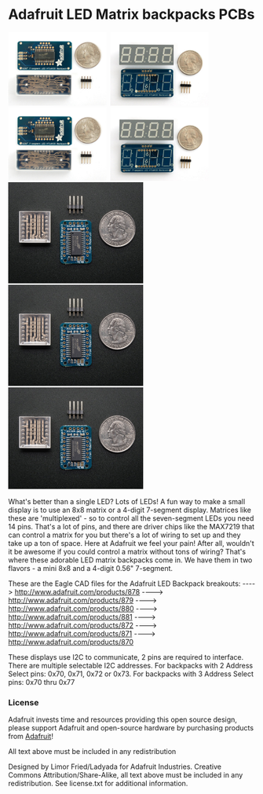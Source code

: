 # Adafruit LED Matrix backpacks PCBs

<a href="http://www.adafruit.com/products/878"><img src="assets/878.jpg?raw=true" width="200px"></a>&nbsp; 
<a href="http://www.adafruit.com/products/879"><img src="assets/879.jpg?raw=true" width="200px"></a>&nbsp; 
<a href="http://www.adafruit.com/products/880"><img src="assets/880.jpg?raw=true" width="200px"></a>&nbsp; 
<a href="http://www.adafruit.com/products/881"><img src="assets/881.jpg?raw=true" width="200px"></a><br />
<a href="http://www.adafruit.com/products/872"><img src="assets/872.jpg?raw=true" width="275px"></a>&nbsp; 
<a href="http://www.adafruit.com/products/871"><img src="assets/871.jpg?raw=true" width="275px"></a>&nbsp; 
<a href="http://www.adafruit.com/products/870"><img src="assets/870.jpg?raw=true" width="275px"></a><br />

What's better than a single LED? Lots of LEDs! A fun way to make a small display is to use an 8x8 matrix or a 4-digit 7-segment display. Matrices like these are 'multiplexed' - so to control all the seven-segment LEDs you need 14 pins. That's a lot of pins, and there are driver chips like the MAX7219 that can control a matrix for you but there's a lot of wiring to set up and they take up a ton of space. Here at Adafruit we feel your pain! After all, wouldn't it be awesome if you could control a matrix without tons of wiring? That's where these adorable LED matrix backpacks come in. We have them in two flavors - a mini 8x8 and a 4-digit 0.56" 7-segment. 

These are the Eagle CAD files for the Adafruit LED Backpack breakouts:
  ----> http://www.adafruit.com/products/878
  ----> http://www.adafruit.com/products/879
  ----> http://www.adafruit.com/products/880
  ----> http://www.adafruit.com/products/881
  ----> http://www.adafruit.com/products/872
  ----> http://www.adafruit.com/products/871
  ----> http://www.adafruit.com/products/870

These displays use I2C to communicate, 2 pins are required to 
interface. There are multiple selectable I2C addresses. For backpacks
with 2 Address Select pins: 0x70, 0x71, 0x72 or 0x73. For backpacks
with 3 Address Select pins: 0x70 thru 0x77

### License

Adafruit invests time and resources providing this open source design, please support Adafruit and open-source hardware by purchasing products from [Adafruit](https://www.adafruit.com)!

All text above must be included in any redistribution

Designed by Limor Fried/Ladyada for Adafruit Industries.
Creative Commons Attribution/Share-Alike, all text above must be included in any redistribution. 
See license.txt for additional information.
